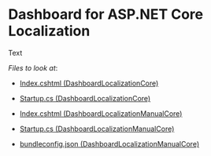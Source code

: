 # Dashboard for ASP.NET Core Localization

Text

<!-- default file list -->
*Files to look at*:

* [Index.cshtml (DashboardLocalizationCore)](./CS/DashboardLocalizationCore/Views/Home/Index.cshtml)
* [Startup.cs (DashboardLocalizationCore)](./CS/DashboardLocalizationCore/Startup.cs)

* [Index.cshtml (DashboardLocalizationManualCore)](./CS/DashboardLocalizationManualCore/Views/Home/Index.cshtml)
* [Startup.cs (DashboardLocalizationManualCore)](./CS/DashboardLocalizationManualCore/Startup.cs)
* [bundleconfig.json (DashboardLocalizationManualCore)](./CS/DashboardLocalizationManualCore/bundleconfig.json)

<!-- default file list end -->
